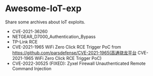 # Awesome-IoT-exp
Share some archives about IoT exploits.

- CVE-2021-36260
- NETGEAR_D7000_Authentication_Bypass
- TP-Link RCE
- CVE-2021-1965 WiFi Zero Click RCE Trigger PoC from https://github.com/parsdefense/CVE-2021-1965(高通骁龙平台 CVE-2021-1965 WiFi Zero Click RCE Trigger PoC)
- CVE-2022-30525 (FIXED): Zyxel Firewall Unauthenticated Remote Command Injection
